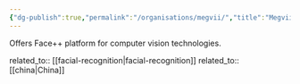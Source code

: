 ```yaml
---
{"dg-publish":true,"permalink":"/organisations/megvii/","title":"Megvii"}
---
```



Offers Face++ platform for computer vision technologies.

related_to:: [[facial-recognition\|facial-recognition]]
related_to:: [[china\|China]]
